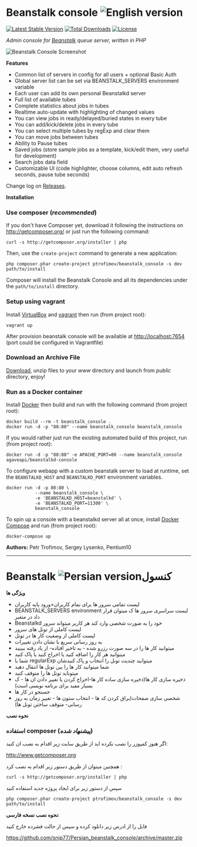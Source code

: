 # Beanstalk console ![English version](http://upload.wikimedia.org/wikipedia/en/thumb/a/ae/Flag_of_the_United_Kingdom.svg/22px-Flag_of_the_United_Kingdom.svg.png)

[![Latest Stable Version](https://poser.pugx.org/ptrofimov/beanstalk_console/v/stable.png)](https://packagist.org/packages/ptrofimov/beanstalk_console) [![Total Downloads](https://poser.pugx.org/ptrofimov/beanstalk_console/downloads.png)](https://packagist.org/packages/ptrofimov/beanstalk_console) [![License](https://poser.pugx.org/ptrofimov/beanstalk_console/license.png)](https://packagist.org/packages/ptrofimov/beanstalk_console)

*Admin console for [Beanstalk](http://kr.github.com/beanstalkd) queue server, written in PHP*

![Beanstalk Console Screenshot](https://raw.github.com/ptrofimov/beanstalk_console/master/cover/btconsole.png)

**Features**

- Common list of servers in config for all users + optional Basic Auth
- Global server list can be set via BEANSTALK_SERVERS environment variable
- Each user can add its own personal Beanstalkd server
- Full list of available tubes
- Complete statistics about jobs in tubes
- Realtime auto-update with highlighting of changed values
- You can view jobs in ready/delayed/buried states in every tube
- You can add/kick/delete jobs in every tube
- You can select multiple tubes by regExp and clear them
- You can move jobs between tubes
- Ability to Pause tubes
- Saved jobs (store sample jobs as a template, kick/edit them, very useful for development)
- Search jobs data field
- Customizable UI (code highlighter, choose columns, edit auto refresh seconds, pause tube seconds)

Change log on [Releases](https://github.com/ptrofimov/beanstalk_console/releases).

**Installation**

### Use composer (*recommended*)

If you don't have Composer yet, download it following the instructions on http://getcomposer.org/ or just run the following command:

    curl -s http://getcomposer.org/installer | php

Then, use the `create-project` command to generate a new application:

    php composer.phar create-project ptrofimov/beanstalk_console -s dev path/to/install

Composer will install the Beanstalk Console and all its dependencies under the `path/to/install` directory.

### Setup using vagrant

Install [VirtualBox](https://www.virtualbox.org/wiki/Downloads) and [vagrant](http://www.vagrantup.com/downloads.html) then run (from project root):

    vagrant up

After provision beanstalk console will be available at [http://localhost:7654](http://localhost:7654) (port could be configured in Vagrantfile)

### Download an Archive File

[Download](https://github.com/ptrofimov/beanstalk_console/archive/master.zip), unzip files to your *www* directory and launch from *public* directory, enjoy!

### Run as a Docker container

Install [Docker](https://docs.docker.com/installation/) then build and run with the following command (from project root):

    docker build --rm -t beanstalk_console .
    docker run -d -p "80:80" --name beanstalk_console beanstalk_console

If you would rather just run the existing automated build of this project, run (from project root):

    docker run -d -p "80:80" -e APACHE_PORT=80 --name beanstalk_console agaveapi/beanstalkd-console

To configure webapp with a custom beanstalk server to load at runtime, set the `BEANSTALKD_HOST` and `BEANSTALKD_PORT` environment variables.

    docker run -d -p 80:80 \
               --name beanstalk_console \
               -e 'BEANSTALKD_HOST=beanstalkd' \
               -e 'BEANSTALKD_PORT=11300' \
               beanstalk_console

To spin up a console with a beanstalkd server all at once, install [Docker Compose](https://docs.docker.com/compose/) and run (from project root):

    docker-compose up

**Authors:** Petr Trofimov, Sergey Lysenko, Pentium10

--------------------------------------------------

# Beanstalk  ![Persian version](https://upload.wikimedia.org/wikipedia/commons/c/ca/Flag_of_Iran.svg)کنسول 


**ویژگی ها**

- لیست تمامی سرور ها برای نمام کاربران+ورود پایه کاربران
-  BEANSTALK_SERVERS environment لیست سراسری سرور ها ک میتوان قرار داد در متغیر 
-  Beanstalkd خود را به ضورت شخصی وارد کند هر کاربر میتواند سرور 
- لیست کاملی از تونل های سرور 
- لیست کاملی از وضعیت کار ها در تونل
- به روز رسانی سریع با نشان دادن تغییرات
- میتوانید کار ها را در سه صورت رزرو شده - به تاخیر افتاده- از یاد رفته ببینید
- میتوانید هر کار را اضاقه کنید یا اخراج کنید یا پاک کنید
- شما با regularExp میتوانید چندیت تونل را انتخاب و پاک کنیدشان
- شما میتوانید کار ها را بین تونل ها انتقال دهید
- میتوناید تونل ها را متوقف کنید
- ذخیره سازی کار ها(ذخیره سازی ساده کار ها-اخراج کردن یا تغییر دادن ان ها - ک بسیار مفید برای برنامه نویسی است)
- جستجو در کار ها
- شخصی سازی صفحات(براق کردن کد ها - انتخاب ستون ها - تغییر زمان به روز رسانی- متوقف ساختن تونل ها)

**نحوه نصب**

### استفاده composer (*پیشنهاد شده*)

اگر هنوز کمپوزر را نصب نکرده اید از طریق سایت زیر اقدام به نصب ان کنید:


http://www.getcomposer.org

همچنین میتوان از طریق دستور زیر اقدام به نصب کرد :


    curl -s http://getcomposer.org/installer | php

سپس از دستور زیر برای ایجاد پروژه جدید استفاده کنید

    php composer.phar create-project ptrofimov/beanstalk_console -s dev path/to/install


**نحوه نصب نسخه فارسی**:

فایل را از ادرس زیر دانلود کرده و سپس از حالت فشرده خارج کنید

https://github.com/snip77/Persian_beanstalk_console/archive/master.zip
